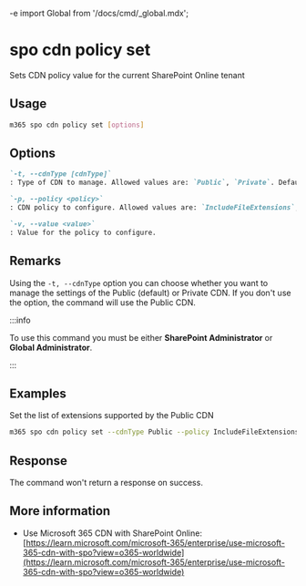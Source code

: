 -e <!-- DISCLAIMER: All secrets, passwords, and sensitive values in this document are examples only and not real credentials. -->
import Global from '/docs/cmd/_global.mdx';

# spo cdn policy set

Sets CDN policy value for the current SharePoint Online tenant

## Usage

```sh
m365 spo cdn policy set [options]
```

## Options

```md definition-list
`-t, --cdnType [cdnType]`
: Type of CDN to manage. Allowed values are: `Public`, `Private`. Default `Public`.

`-p, --policy <policy>`
: CDN policy to configure. Allowed values are: `IncludeFileExtensions`, `ExcludeRestrictedSiteClassifications`.

`-v, --value <value>`
: Value for the policy to configure.
```

<Global />

## Remarks

Using the `-t, --cdnType` option you can choose whether you want to manage the settings of the Public (default) or Private CDN. If you don't use the option, the command will use the Public CDN.

:::info

To use this command you must be either **SharePoint Administrator** or **Global Administrator**.

:::
    
## Examples

Set the list of extensions supported by the Public CDN

```sh
m365 spo cdn policy set --cdnType Public --policy IncludeFileExtensions --value CSS,EOT,GIF,ICO,JPEG,JPG,JS,MAP,PNG,SVG,TTF,WOFF,JSON
```

## Response

The command won't return a response on success.

## More information

- Use Microsoft 365 CDN with SharePoint Online: [https://learn.microsoft.com/microsoft-365/enterprise/use-microsoft-365-cdn-with-spo?view=o365-worldwide](https://learn.microsoft.com/microsoft-365/enterprise/use-microsoft-365-cdn-with-spo?view=o365-worldwide)
